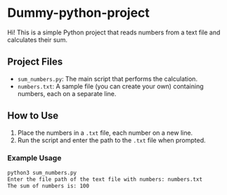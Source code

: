 # Dummy-python-project
Hi!
This is a simple Python project that reads numbers from a text file and calculates their sum.

## Project Files
- `sum_numbers.py`: The main script that performs the calculation.
- `numbers.txt`: A sample file (you can create your own) containing numbers, each on a separate line.

## How to Use
1. Place the numbers in a `.txt` file, each number on a new line.
2. Run the script and enter the path to the `.txt` file when prompted.

### Example Usage
```bash
python3 sum_numbers.py
Enter the file path of the text file with numbers: numbers.txt
The sum of numbers is: 100
